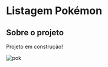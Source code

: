 # Listagem Pokémon


## Sobre o projeto
Projeto em construção!

![pok](https://github.com/carllos-alberto/Listagem-Pokemon/assets/81397233/bf36e226-2343-4add-a713-3bea53853983)
